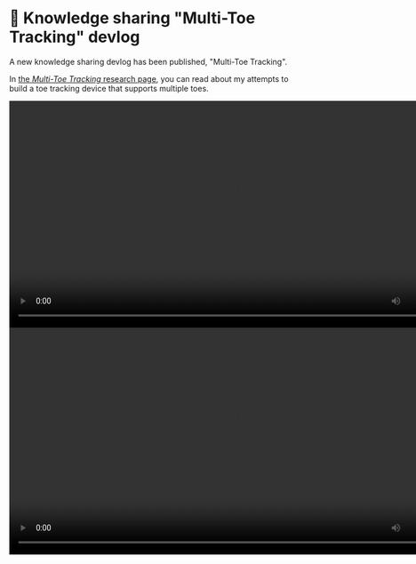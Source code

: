 ﻿# 🧪 Knowledge sharing "Multi-Toe Tracking" devlog

A new knowledge sharing devlog has been published, "Multi-Toe Tracking".

In [the *Multi-Toe Tracking* research page](/docs/research/toe-tracking), you can read about my attempts to build a toe tracking device that supports multiple toes.

<video controls width="816">
    <source src={'https://downscale.srv.hai-vr.dev/assets/docs/toetracking-tundra-f.mp4' ?? require('/docs/research/toe-tracking/img/toetracking-tundra-f.mp4').default}/>
</video>
<video controls width="816">
    <source src={'https://downscale.srv.hai-vr.dev/assets/docs/lime-toetracking-f.mp4' ?? require('/docs/research/toe-tracking/img/lime-toetracking-f.mp4').default}/>
</video>